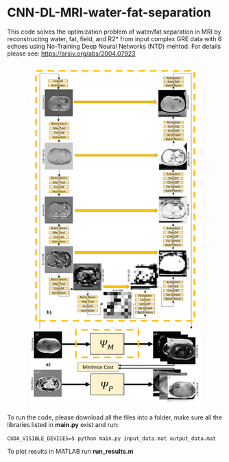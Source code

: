 # CNN-DL-MRI-water-fat-separation

This code solves the optimization problem of water/fat separation in MRI by reconstrucitng water, fat, field, and R2* from input complex GRE data with 6 echoes using No-Training Deep Neural Networks (NTD) mehtod. For details please see:
https://arxiv.org/abs/2004.07923




<p align="center">
  <img src="https://github.com/RaminJafari/DL-MRI-Water-Fat-Separation/blob/master/fig1.tif" width="400" height="800" />
</p>





To run the code, please download all the files into a folder, make sure all the libraries listed in **main.py** exist and run:

```CUDA_VISIBLE_DEVICES=5 python main.py input_data.mat output_data.mat```

To plot results in MATLAB run **run_results.m**

